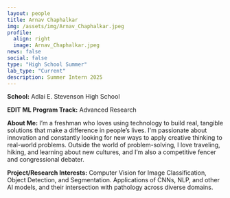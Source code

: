 ```yaml
---
layout: people
title: Arnav Chaphalkar
img: /assets/img/Arnav_Chaphalkar.jpeg
profile:
  align: right
  image: Arnav_Chaphalkar.jpeg
news: false
social: false
type: "High School Summer"
lab_type: "Current"
description: Summer Intern 2025
---
```


**School:** Adlai E. Stevenson High School

**EDIT ML Program Track:**
Advanced Research

**About Me:**
I’m a freshman who loves using technology to build real, tangible solutions that make a difference in people’s lives. I'm passionate about innovation and constantly looking for new ways to apply creative thinking to real-world problems. Outside the world of problem-solving, I love traveling, hiking, and learning about new cultures, and I’m also a competitive fencer and congressional debater.

**Project/Research Interests:**
Computer Vision for Image Classification, Object Detection, and Segmentation. Applications of CNNs, NLP, and other AI models, and their intersection with pathology across diverse domains.
    